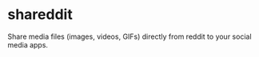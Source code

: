 # shareddit

Share media files (images, videos, GIFs) directly from reddit to your social media apps.